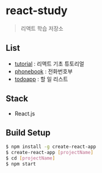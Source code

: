 # react-study

> 리액트 학습 저장소

## List
- [tutorial](https://github.com/JESS2/react-study/tree/master/tutorial) : 리액트 기초 튜토리얼
- [phonebook](https://github.com/JESS2/react-study/tree/master/phonebook) : 전화번호부
- [todoapp](https://github.com/JESS2/react-study/tree/master/todoapp) : 할 일 리스트

## Stack
- React.js

## Build Setup
```bash
$ npm install -g create-react-app
$ create-react-app [projectName]
$ cd [projectName]
$ npm start
```